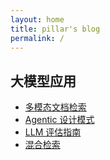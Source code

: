 ```yaml
---
layout: home
title: pillar's blog
permalink: /
---
```


## 大模型应用
- [多模态文档检索](llm/app/multimodal-doc)
- [Agentic 设计模式](/llm/app/agentic-patterns)
- [LLM 评估指南](/llm/app/llm-evaluation)
- [混合检索](/llm/app/hybrid-search)
